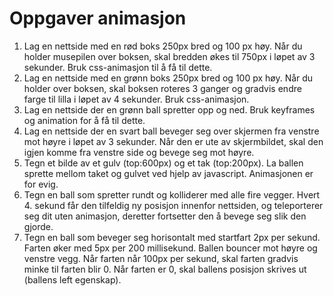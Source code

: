 # Oppgaver animasjon

1. Lag en nettside med en rød boks 250px bred og 100 px høy. Når du holder musepilen over boksen, skal bredden økes til 750px i løpet av 3 sekunder. Bruk css-animasjon til å få til dette.
2. Lag en nettside med en grønn boks 250px bred og 100 px høy. Når du holder over boksen, skal boksen roteres 3 ganger og gradvis endre farge til lilla i løpet av 4 sekunder. Bruk css-animasjon.
3. Lag en nettside der en grønn ball spretter opp og ned. Bruk keyframes og animation for å få til dette.
4. Lag en nettside der en svart ball beveger seg over skjermen fra venstre mot høyre i løpet av 3 sekunder. Når den er ute av skjermbildet, skal den igjen komme fra venstre side og bevege seg mot høyre.
5. Tegn et bilde av et gulv (top:600px) og et tak (top:200px). La ballen sprette mellom taket og gulvet ved hjelp av javascript. Animasjonen er for evig.
6. Tegn en ball som spretter rundt og kolliderer med alle fire vegger. Hvert 4. sekund får den tilfeldig ny posisjon innenfor nettsiden, og teleporterer seg dit uten animasjon, deretter fortsetter den å bevege seg slik den gjorde.
7. Tegn en ball som beveger seg horisontalt med startfart 2px per sekund. Farten øker med 5px per 200 millisekund. Ballen bouncer mot høyre og venstre vegg. Når farten når 100px per sekund, skal farten gradvis minke til farten blir 0. Når farten er 0, skal ballens posisjon skrives ut (ballens left egenskap).
